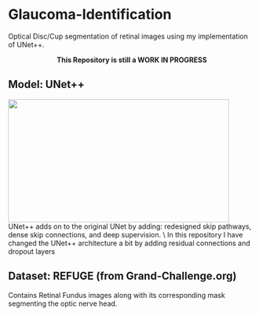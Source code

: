 # Glaucoma-Identification
Optical Disc/Cup segmentation of retinal images using my implementation of UNet++. 

<p align="center">
 <b>This Repository is still a WORK IN PROGRESS</b>
</p>

## Model: UNet++ 
<img src="https://miro.medium.com/max/658/1*ExIkm6cImpPgpetFW1kwyQ.png" width="450" height="250">
UNet++ adds on to the original UNet by adding: redesigned skip pathways, dense skip connections, and deep supervision. \
In this repository I have changed the UNet++ architecture a bit by adding residual connections and dropout layers 

## Dataset: REFUGE (from Grand-Challenge.org)
Contains Retinal Fundus images along with its corresponding mask segmenting the optic nerve head.
